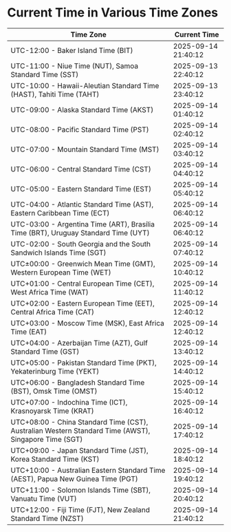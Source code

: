 # Current Time in Various Time Zones

| Time Zone | Current Time |
|-----------|--------------|
| UTC-12:00 - Baker Island Time (BIT) | 2025-09-14 21:40:12 |
| UTC-11:00 - Niue Time (NUT), Samoa Standard Time (SST) | 2025-09-13 22:40:12 |
| UTC-10:00 - Hawaii-Aleutian Standard Time (HAST), Tahiti Time (TAHT) | 2025-09-13 23:40:12 |
| UTC-09:00 - Alaska Standard Time (AKST) | 2025-09-14 01:40:12 |
| UTC-08:00 - Pacific Standard Time (PST) | 2025-09-14 02:40:12 |
| UTC-07:00 - Mountain Standard Time (MST) | 2025-09-14 03:40:12 |
| UTC-06:00 - Central Standard Time (CST) | 2025-09-14 04:40:12 |
| UTC-05:00 - Eastern Standard Time (EST) | 2025-09-14 05:40:12 |
| UTC-04:00 - Atlantic Standard Time (AST), Eastern Caribbean Time (ECT) | 2025-09-14 06:40:12 |
| UTC-03:00 - Argentina Time (ART), Brasília Time (BRT), Uruguay Standard Time (UYT) | 2025-09-14 06:40:12 |
| UTC-02:00 - South Georgia and the South Sandwich Islands Time (SGT) | 2025-09-14 07:40:12 |
| UTC±00:00 - Greenwich Mean Time (GMT), Western European Time (WET) | 2025-09-14 10:40:12 |
| UTC+01:00 - Central European Time (CET), West Africa Time (WAT) | 2025-09-14 11:40:12 |
| UTC+02:00 - Eastern European Time (EET), Central Africa Time (CAT) | 2025-09-14 12:40:12 |
| UTC+03:00 - Moscow Time (MSK), East Africa Time (EAT) | 2025-09-14 12:40:12 |
| UTC+04:00 - Azerbaijan Time (AZT), Gulf Standard Time (GST) | 2025-09-14 13:40:12 |
| UTC+05:00 - Pakistan Standard Time (PKT), Yekaterinburg Time (YEKT) | 2025-09-14 14:40:12 |
| UTC+06:00 - Bangladesh Standard Time (BST), Omsk Time (OMST) | 2025-09-14 15:40:12 |
| UTC+07:00 - Indochina Time (ICT), Krasnoyarsk Time (KRAT) | 2025-09-14 16:40:12 |
| UTC+08:00 - China Standard Time (CST), Australian Western Standard Time (AWST), Singapore Time (SGT) | 2025-09-14 17:40:12 |
| UTC+09:00 - Japan Standard Time (JST), Korea Standard Time (KST) | 2025-09-14 18:40:12 |
| UTC+10:00 - Australian Eastern Standard Time (AEST), Papua New Guinea Time (PGT) | 2025-09-14 19:40:12 |
| UTC+11:00 - Solomon Islands Time (SBT), Vanuatu Time (VUT) | 2025-09-14 20:40:12 |
| UTC+12:00 - Fiji Time (FJT), New Zealand Standard Time (NZST) | 2025-09-14 21:40:12 |
